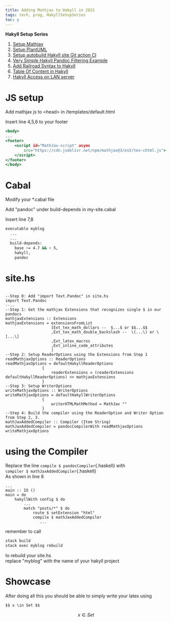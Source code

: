```yaml
---
title: Adding Mathjax to Hakyll in 2021
tags: tech, prog, HakyllSetupSeries
toc: y
---
```

**Hakyll Setup Series**  

1. [Setup Mathjax](2021-08-23-HakyllSetupMathjax.html)
2. [Setup PlantUML](2021-08-24-HakyllPlantUML2.html)
3. [Setup autobuild Hakyll site Git action CI](2021-06-28-HakyllGitAction.html)
4. [Very Simple Hakyll Pandoc Filtering Example](2021-08-23-PandocFiltering.html)
5. [Add Railroad Syntax to Hakyll](2021-10-01-RailroadSyntax.html)
6. [Table Of Content in Hakyll](2021-10-01-TableOfContent.html)
7. [Hakyll Access on LAN server](2021-11-07-HakyllAccessOnLAN.html)


# JS setup

Add mathjax js to \<head\> in /templates/default.html   

Insert line 4,5,6 to your footer 
```{.html .numberLines filename="templates/default.html"}
<body>
...
<footer>
    <script id="MathJax-script" async
        src="https://cdn.jsdelivr.net/npm/mathjax@3/es5/tex-chtml.js">
    </script>
</footer>
</body>

```

# Cabal
Modify your *.cabal file

Add "pandoc" under build-depends in my-site.cabal  

Insert line 7,8
```{.sh .numberLines filename="my-site.cabal"}
executable myblog
  ...
  ...
  build-depends:       
    base >= 4.7 && < 5,
    hakyll,
    pandoc
```

# site.hs
```{.haskell filename="site.hs"}
   
--Step 0: Add "import Text.Pandoc" in site.hs
import Text.Pandoc
--..
--Step 1: Get the mathjax Extensions that recognizes single $ in our pandocs
mathjaxExtensions :: Extensions
mathjaxExtensions = extensionsFromList 
                    [Ext_tex_math_dollars --  $...$ or $$...$$
                    ,Ext_tex_math_double_backslash --  \(...\) or \[...\]
                    ,Ext_latex_macros
                    ,Ext_inline_code_attributes 
                    ]
--Step 2: Setup ReaderOptions using the Extensions from Step 1
readMathjaxOptions :: ReaderOptions 
readMathjaxOptions = defaultHakyllReaderOptions
                {
                    readerExtensions = (readerExtensions defaultHakyllReaderOptions) <> mathjaxExtensions
                }
--Step 3: Setup WriterOptions
writeMathjaxOptions :: WriterOptions
writeMathjaxOptions = defaultHakyllWriterOptions 
                {
                    writerHTMLMathMethod = MathJax ""
                }
--Step 4: Build the compiler using the ReaderOption and Writer Option from Step 2, 3.
mathJaxAddedCompiler :: Compiler (Item String)
mathJaxAddedCompiler = pandocCompilerWith readMathjaxOptions writeMathjaxOptions
```
# using the Compiler
Replace the line `compile $ pandocCompiler`{.haskell} with   
`compiler $ mathJaxAddedCompiler`{.haskell}  
As shown in line 8
``` {.haskell filename="site.hs"}
...
main :: IO ()
main = do    
    hakyllWith config $ do
        ...
        match "posts/*" $ do
            route $ setExtension "html"
            compile $ mathJaxAddedCompiler
               ...

```

remember to call 
```bash
stack build
stack exec myblog rebuild
```
to rebuild your site.hs  
replace "myblog" with the name of your hakyll project

# Showcase
After doing all this you should be able to simply write your latex using  
```{.md}
$$ x \in Set $$
```
 $$ x \in Set $$


